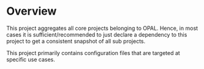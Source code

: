 # Overview
This project aggregates all core projects belonging to OPAL. Hence, in most cases it is sufficient/recommended to just declare a dependency to this project to get a consistent snapshot of all sub projects.

This project primarily contains configuration files that are targeted at specific use cases.

